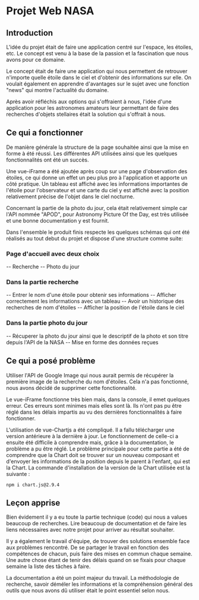 # Projet Web NASA

## Introduction
L'idée du projet était de faire une application centré sur l'espace, les étoiles, etc.
Le concept est venu à la base de la passion et la fascination que nous avons pour ce domaine.

Le concept était de faire une application qui nous permettent de retrouver n'importe quelle étoile dans le
ciel et d'obtenir des informations sur elle. On voulait également en apprendre d'avantages sur le sujet avec une fonction "news" qui montre l'actualité du domaine.

Après avoir réfléchis aux options qui s'offraient à nous, l'idée d'une application pour les astronomes amateurs leur permettant de faire des recherches d'objets stellaires était la solution qui s'offrait à nous.

## Ce qui a fonctionner
De manière générale la structure de la page souhaitée ainsi que la mise en forme à été réussi. Les différentes API utilisées ainsi que les quelques fonctionnalités ont été un succès.

Une vue-iFrame a été ajoutée après coup sur une page d'observation des étoiles, ce qui donne un effet un peu plus pro à l'application et apporte un côté pratique. Un tableau est affiché avec les informations importantes de l'étoile pour l'observateur et une carte du ciel y est affiché avec la position relativement précise de l'objet dans le ciel nocturne.

Concernant la partie de la photo du jour, cela était relativement simple car l'API nommée "APOD", pour Astronomy Picture Of the Day, est très utilisée et une bonne documentation y est fournit. 

Dans l'ensemble le produit finis respecte les quelques schémas qui ont été réalisés au tout debut du projet et dispose d'une structure comme suite:

### Page d'accueil avec deux choix
-- Recherche
-- Photo du jour

### Dans la partie recherche 
-- Entrer le nom d'une étoile pour obtenir ses informations
-- Afficher correctement les informations avec un tableau
-- Avoir un historique des recherches de nom d'étoiles
-- Afficher la position de l'étoile dans le ciel

### Dans la partie photo du jour 
-- Récuperer la photo du jour ainsi que le descriptif de la photo et son titre depuis l'API de la NASA 
-- Mise en forme des données reçues

## Ce qui a posé problème
Utiliser l'API de Google Image qui nous aurait permis de récupérer la première image de la recherche 
du nom d'étoiles. Cela n'a pas fonctionné, nous avons décidé de supprimer cette fonctionnalité.

Le vue-iFrame fonctionne très bien mais, dans la console, il emet quelques erreur. Ces erreurs sont minimes mais elles sont là. Ils n'ont pas pu être réglé dans les délais impartis au vu des dernières fonctionnalités à faire fonctionner.

L'utilisation de vue-Chartjs a été compliqué. Il a fallu télécharger une version antérieure à la dernière à jour. Le fonctionnement de celle-ci a ensuite été difficile à comprendre mais, grâce à la documentation, le problème a pu être réglé.
Le problème principale pour cette partie a été de comprendre que la Chart doit se trouver sur un nouveau composant et d'envoyer les informations de la position depuis le parent à l'enfant, qui est la Chart.
La commande d'installation de la version de la Chart utilisée est la suivante : 

```
npm i chart.js@2.9.4
```

## Leçon apprise
Bien évidement il y a eu toute la partie technique (code) qui nous a values beaucoup de recherches. 
Lire beaucoup de documentation et de faire les liens nécessaires avec notre projet pour arriver au 
résultat souhaiter.

Il y a également le travail d'équipe, de trouver des solutions ensemble face aux problèmes 
rencontré. De se partager le travail en fonction des compétences de chacun, puis faire des mises en commun 
chaque semaine. Une autre chose étant de tenir des délais quand on se fixais pour chaque semaine 
la liste des tâches à faire.

La documentation a été un point majeur du travail. La méthodologie de recherche, savoir déméler les informations et la compréhension général des outils que nous avons dû utiliser était le point essentiel selon nous.